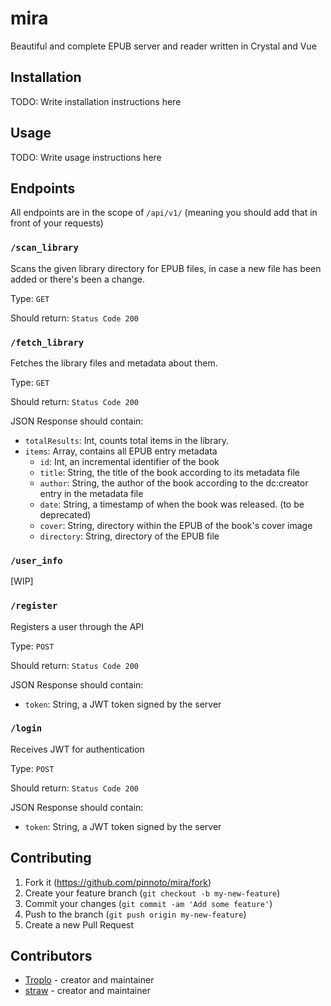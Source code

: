 # mira

Beautiful and complete EPUB server and reader written in Crystal and Vue

## Installation

TODO: Write installation instructions here

## Usage

TODO: Write usage instructions here

## Endpoints
All endpoints are in the scope of `/api/v1/` (meaning you should add that in front of your requests)

### `/scan_library`
Scans the given library directory for EPUB files, in case a new file has been added or there's been a change.

Type: `GET`

Should return:
`Status Code 200`

### `/fetch_library`
Fetches the library files and metadata about them.

Type: `GET`

Should return: `Status Code 200`

JSON Response should contain:

- `totalResults`: Int, counts total items in the library.
- `items`: Array, contains all EPUB entry metadata
    - `id`: Int, an incremental identifier of the book
    - `title`: String, the title of the book according to its metadata file
    - `author`: String, the author of the book according to the dc:creator entry in the metadata file
    - `date`: String, a timestamp of when the book was released. (to be deprecated)
    - `cover`: String, directory within the EPUB of the book's cover image
    - `directory`: String, directory of the EPUB file

### `/user_info`
[WIP]

### `/register`
Registers a user through the API

Type: `POST`

Should return: `Status Code 200`

JSON Response should contain:
- `token`: String, a JWT token signed by the server

### `/login`
Receives JWT for authentication

Type: `POST`

Should return: `Status Code 200`

JSON Response should contain:
- `token`: String, a JWT token signed by the server

## Contributing

1. Fork it (<https://github.com/pinnoto/mira/fork>)
2. Create your feature branch (`git checkout -b my-new-feature`)
3. Commit your changes (`git commit -am 'Add some feature'`)
4. Push to the branch (`git push origin my-new-feature`)
5. Create a new Pull Request

## Contributors

- [Troplo](https://github.com/Troplo) - creator and maintainer
- [straw](https://github.com/acoolstraw) - creator and maintainer
